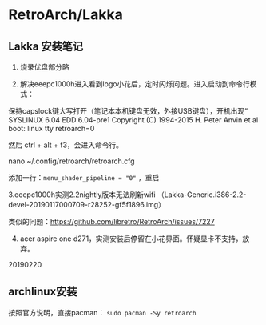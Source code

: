 # RetroArch/Lakka

## Lakka 安装笔记

1. 烧录优盘部分略

2. 解决eeepc1000h进入看到logo小花后，定时闪烁问题。进入启动到命令行模式：

保持capslock键大写打开（笔记本本机键盘无效，外接USB键盘），开机出现“ SYSLINUX 6.04 EDD 6.04-pre1 Copyright (C) 1994-2015 H. Peter Anvin et al
boot: linux tty retroarch=0

然后 ctrl + alt + f3，会进入命令行。

nano ~/.config/retroarch/retroarch.cfg

添加一行：`menu_shader_pipeline = "0"` ，重启

3.eeepc1000h实测2.2nightly版本无法刷新wifi （Lakka-Generic.i386-2.2-devel-20190117000709-r28252-gf5f1896.img）

类似的问题：https://github.com/libretro/RetroArch/issues/7227

4. acer aspire one d271，实测安装后停留在小花界面。怀疑显卡不支持，放弃。

20190220

## archlinux安装

按照官方说明，直接pacman： `sudo pacman -Sy retroarch`